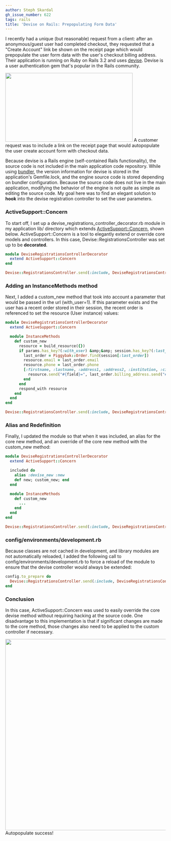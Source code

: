 ```yaml
---
author: Steph Skardal
gh_issue_number: 622
tags: rails
title: 'Devise on Rails: Prepopulating Form Data'
---
```




I recently had a unique (but reasonable) request from a client: after an anonymous/guest user had completed checkout, they requested that a "Create Account" link be shown on the receipt page which would prepopulate the user form data with the user's checkout billing address. Their application is running on Ruby on Rails 3.2 and uses [devise](https://github.com/plataformatec/devise). Devise is a user authentication gem that's popular in the Rails community.

<img border="0" height="216" src="/blog/2012/06/08/devise-on-rails-prepopulating-form-data/image-0.png" width="400"/>
A customer request was to include a link on the receipt page that would
 autopopulate the user create account form with checkout data.

Because devise is a Rails engine (self-contained Rails functionality), the source code is not included in the main application code repository. While using [bundler](http://gembundler.com/), the version information for devise is stored in the application's Gemfile.lock, and the engine source code is stored depending on bundler configuration. Because the source code does not live in the main application, modifying the behavior of the engine is not quite as simple as editing the source code. My goal here was to find an elegant solution to **hook** into the devise registration controller to set the user parameters.

### ActiveSupport::Concern

To start off, I set up a devise_registrations_controller_decorator.rb module in my application lib/ directory which extends [ActiveSupport::Concern](http://www.fakingfantastic.com/2010/09/20/concerning-yourself-with-active-support-concern/), shown below. ActiveSupport::Concern is a tool to elegantly extend or override core models and controllers. In this case, Devise::RegistrationsController was set up to be **decorated**.

```ruby
module DeviseRegistrationsControllerDecorator
  extend ActiveSupport::Concern
end

Devise::RegistrationsController.send(:include, DeviseRegistrationsControllerDecorator)
```

### Adding an InstanceMethods method

Next, I added a custom_new method that took into account a parameter that would be passed in the url (with_user=1). If this parameter exists and the user has a recent order stored in their session, the recent order is referenced to set the resource (User instance) values:

```ruby
module DeviseRegistrationsControllerDecorator
  extend ActiveSupport::Concern

  module InstanceMethods
    def custom_new
      resource = build_resource({})
      if params.has_key?(:with_user) &amp;&amp; session.has_key?(:last_order)
        last_order = Piggybak::Order.find(session[:last_order])
        resource.email = last_order.email
        resource.phone = last_order.phone
        [:firstname, :lastname, :address1, :address2, :institution, :city, :state_id, :zip, :country_id].each do |field|
          resource.send("#{field}=", last_order.billing_address.send("#{field}"))
        end
      end
      respond_with resource
    end
  end
end

Devise::RegistrationsController.send(:include, DeviseRegistrationsControllerDecorator)
```

### Alias and Redefinition

Finally, I updated the module so that when it was included, an alias for the core new method, and an override of the core new method with the custom_new method:

```ruby
module DeviseRegistrationsControllerDecorator
  extend ActiveSupport::Concern

  included do
    alias :devise_new :new
    def new; custom_new; end
  end

  module InstanceMethods
    def custom_new
      ...
    end
  end
end

Devise::RegistrationsController.send(:include, DeviseRegistrationsControllerDecorator)
```

### config/environments/development.rb

Because classes are not cached in development, and library modules are not automatically reloaded, I added the following call to config/environments/development.rb to force a reload of the module to ensure that the devise controller would always be extended:

```ruby
config.to_prepare do
  Devise::RegistrationsController.send(:include, DeviseRegistrationsControllerDecorator)
end
```

### Conclusion

In this case, ActiveSupport::Concern was used to easily override the core devise method without requiring hacking at the source code. One disadvantage to this implementation is that if significant changes are made to the core method, those changes also need to be applied to the custom controller if necessary.

<img border="0" src="/blog/2012/06/08/devise-on-rails-prepopulating-form-data/image-1.png" width="600"/>
Autopopulate success!


